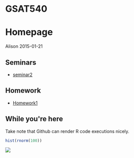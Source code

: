 # GSAT540
# Homepage
Alison 
2015-01-21

Seminars
--------

- [seminar2](https://github.com/wdurnoUBC/testRepo/blob/master/seminars/sem2.md)

Homework
--------

- [Homework1](https://github.com/wdurnoUBC/testRepo/blob/master/homework/hw1.md)

While you're here
-----------------

Take note that Github can render R code executions nicely.

```r
hist(rnorm(100))
```

![](README_files/figure-html/unnamed-chunk-1-1.png) 
